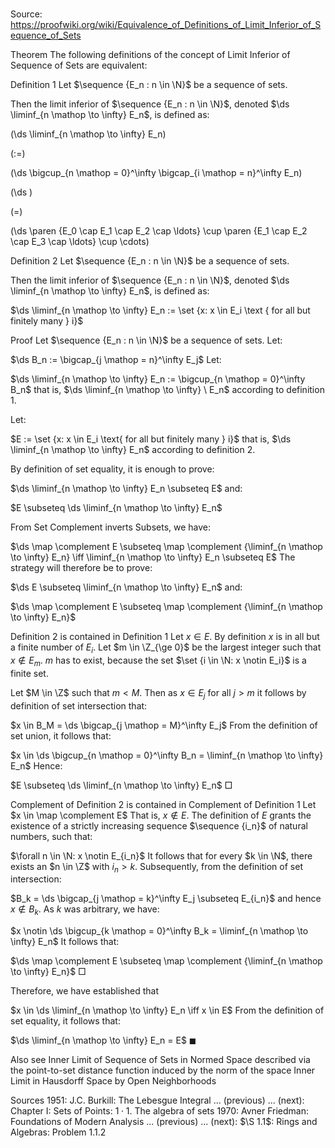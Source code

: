 # 

Source: https://proofwiki.org/wiki/Equivalence_of_Definitions_of_Limit_Inferior_of_Sequence_of_Sets



Theorem
The following definitions of the concept of Limit Inferior of Sequence of Sets are equivalent:

Definition 1
Let $\sequence {E_n : n \in \N}$ be a sequence of sets.

Then the limit inferior of $\sequence {E_n : n \in \N}$, denoted $\ds \liminf_{n \mathop \to \infty} E_n$, is defined as:














\(\ds \liminf_{n \mathop \to \infty} E_n\)

\(:=\)







\(\ds \bigcup_{n \mathop = 0}^\infty \bigcap_{i \mathop = n}^\infty E_n\)




















\(\ds \)

\(=\)







\(\ds \paren {E_0 \cap E_1 \cap E_2 \cap \ldots} \cup \paren {E_1 \cap E_2 \cap E_3 \cap \ldots} \cup \cdots\)









Definition 2
Let $\sequence {E_n : n \in \N}$ be a sequence of sets.

Then the limit inferior of $\sequence {E_n : n \in \N}$, denoted $\ds \liminf_{n \mathop \to \infty} E_n$, is defined as:

$\ds \liminf_{n \mathop \to \infty} E_n := \set {x: x \in E_i \text { for all but finitely many } i}$


Proof
Let $\sequence {E_n : n \in \N}$ be a sequence of sets.
Let:

$\ds B_n := \bigcap_{j \mathop = n}^\infty E_j$
Let:

$\ds \liminf_{n \mathop \to \infty} E_n := \bigcup_{n \mathop = 0}^\infty B_n$
that is, $\ds \liminf_{n \mathop \to \infty} \ E_n$ according to definition 1.

Let:

$E := \set {x: x \in E_i \text{ for all but finitely many } i}$
that is, $\ds \liminf_{n \mathop \to \infty} E_n$ according to definition 2.

By definition of set equality, it is enough to prove:

$\ds \liminf_{n \mathop \to \infty} E_n \subseteq E$
and:

$E \subseteq \ds \liminf_{n \mathop \to \infty} E_n$

From Set Complement inverts Subsets, we have:

$\ds \map \complement E \subseteq \map \complement {\liminf_{n \mathop \to \infty} E_n} \iff \liminf_{n \mathop \to \infty} E_n \subseteq E$
The strategy will therefore be to prove:

$\ds E \subseteq \liminf_{n \mathop \to \infty} E_n$
and:

$\ds \map \complement E \subseteq \map \complement {\liminf_{n \mathop \to \infty} E_n}$


Definition $2$ is contained in Definition $1$
Let $x \in E$.
By definition $x$ is in all but a finite number of $E_i$.
Let $m \in \Z_{\ge 0}$ be the largest integer such that $x \notin E_m$.
$m$ has to exist, because the set $\set {i \in \N: x \notin E_i}$ is a finite set.

Let $M \in \Z$ such that $m < M$.
Then as $x \in E_j$ for all $j > m$ it follows by definition of set intersection that:

$x \in B_M = \ds \bigcap_{j \mathop = M}^\infty E_j$
From the definition of set union, it follows that:

$x \in \ds \bigcup_{n \mathop = 0}^\infty B_n = \liminf_{n \mathop \to \infty} E_n$
Hence:

$E \subseteq \ds \liminf_{n \mathop \to \infty} E_n$
$\Box$


Complement of Definition 2 is contained in Complement of Definition 1
Let $x \in \map \complement E$
That is, $x \notin E$.
The definition of $E$ grants the existence of a strictly increasing sequence $\sequence {i_n}$ of natural numbers, such that:

$\forall n \in \N: x \notin E_{i_n}$
It follows that for every $k \in \N$, there exists an $n \in \Z$ with $i_n > k$.
Subsequently, from the definition of set intersection:

$B_k = \ds \bigcap_{j \mathop = k}^\infty E_j \subseteq E_{i_n}$
and hence $x \notin B_k$.
As $k$ was arbitrary, we have:

$x \notin \ds \bigcup_{k \mathop = 0}^\infty B_k = \liminf_{n \mathop \to \infty} E_n$
It follows that:

$\ds \map \complement E \subseteq \map \complement {\liminf_{n \mathop \to \infty} E_n}$
$\Box$

Therefore, we have established that

$x \in \ds \liminf_{n \mathop \to \infty} E_n \iff x \in E$
From the definition of set equality, it follows that:

$\ds \liminf_{n \mathop \to \infty} E_n = E$
$\blacksquare$


Also see
Inner Limit of Sequence of Sets in Normed Space described via the point-to-set distance function induced by the norm of the space
Inner Limit in Hausdorff Space by Open Neighborhoods


Sources
1951: J.C. Burkill: The Lebesgue Integral ... (previous) ... (next): Chapter $\text {I}$: Sets of Points: $1 \cdot 1$. The algebra of sets
1970: Avner Friedman: Foundations of Modern Analysis ... (previous) ... (next): $\S 1.1$: Rings and Algebras: Problem $1.1.2$




